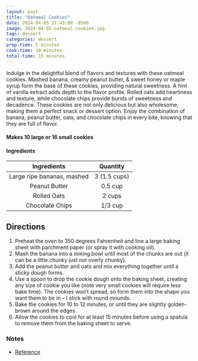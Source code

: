 ```yaml
---
layout: post
title: "Oatmeal Cookies"
date: 2024-04-05 21:43:00 -0500
image: 2024-04-05-oatmeal-cookies.jpg
tags: dessert
categories: dessert
prep-time: 5 minutes
cook-time: 10 minutes
total-time: 15 minutes
---
```


Indulge in the delightful blend of flavors and textures with these oatmeal cookies. Mashed banana, creamy peanut butter, & sweet honey or maple syrup form the base of these cookies, providing natural sweetness. A hint of vanilla extract adds depth to the flavor profile. Rolled oats add heartiness and texture, while chocolate chips provide bursts of sweetness and decadence. These cookies are not only delicious but also wholesome, making them a perfect snack or dessert option. Enjoy the combination of banana, peanut butter, oats, and chocolate chips in every bite, knowing that they are full of flavor.

#### Makes 10 large or 16 small cookies

#### Ingredients 

|         Ingredients        |   Quantity   |
|:--------------------------:|:------------:|
| Large ripe bananas, mashed | 3 (1.5 cups) |
|        Peanut Butter       |    0.5 cup   |
|         Rolled Oats        |    2 cups    |
|       Chocolate Chips      |    1/3 cup   |

## Directions

1. Preheat the oven to 350 degrees Fahrenheit and line a large baking sheet with parchment paper (or spray it with cooking oil).
2. Mash the banana into a mixing bowl until most of the chunks are out (it can be a little chunky just not overly chunky).
3. Add the peanut butter and oats and mix everything together until a sticky dough forms.
4. Use a spoon to drop the cookie dough onto the baking sheet, creating any size of cookie you like (note very small cookies will require less bake time). The cookies won’t spread, so form them into the shape you want them to be in – I stick with round mounds.
5. Bake the cookies for 10 to 12 minutes, or until they are slightly golden-brown around the edges.
6. Allow the cookies to cool for at least 15 minutes before using a spatula to remove them from the baking sheet to serve.

### Notes

* [Reference](https://www.theroastedroot.net/3-ingredient-oatmeal-cookies/)
